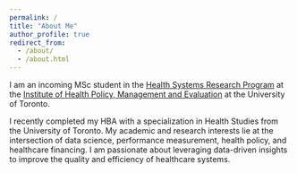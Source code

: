 ```yaml
---
permalink: /
title: "About Me"
author_profile: true
redirect_from: 
  - /about/
  - /about.html
---
```



I am an incoming MSc student in the [Health Systems Research Program](https://ihpme.utoronto.ca/programs/health-systems-research/)  at the [Institute of Health Policy, Management and Evaluation](https://ihpme.utoronto.ca/) at the University of Toronto. 

I recently completed my HBA with a specialization in Health Studies from the University of Toronto. My academic and research interests lie at the intersection of data science, performance measurement, health policy, and healthcare financing. I am passionate about leveraging data-driven insights to improve the quality and efficiency of healthcare systems. 
